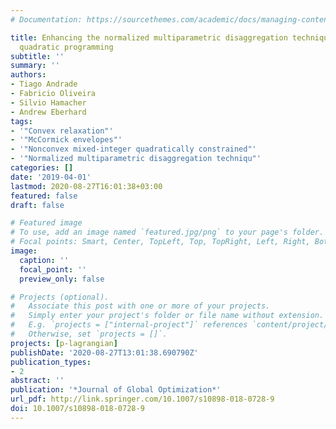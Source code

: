 ```yaml
---
# Documentation: https://sourcethemes.com/academic/docs/managing-content/

title: Enhancing the normalized multiparametric disaggregation technique for mixed-integer
  quadratic programming
subtitle: ''
summary: ''
authors:
- Tiago Andrade
- Fabricio Oliveira
- Silvio Hamacher
- Andrew Eberhard
tags:
- '"Convex relaxation"'
- '"McCormick envelopes"'
- '"Nonconvex mixed-integer quadratically constrained"'
- '"Normalized multiparametric disaggregation techniqu"'
categories: []
date: '2019-04-01'
lastmod: 2020-08-27T16:01:38+03:00
featured: false
draft: false

# Featured image
# To use, add an image named `featured.jpg/png` to your page's folder.
# Focal points: Smart, Center, TopLeft, Top, TopRight, Left, Right, BottomLeft, Bottom, BottomRight.
image:
  caption: ''
  focal_point: ''
  preview_only: false

# Projects (optional).
#   Associate this post with one or more of your projects.
#   Simply enter your project's folder or file name without extension.
#   E.g. `projects = ["internal-project"]` references `content/project/deep-learning/index.md`.
#   Otherwise, set `projects = []`.
projects: [p-lagrangian]
publishDate: '2020-08-27T13:01:38.690790Z'
publication_types:
- 2
abstract: ''
publication: '*Journal of Global Optimization*'
url_pdf: http://link.springer.com/10.1007/s10898-018-0728-9
doi: 10.1007/s10898-018-0728-9
---
```

